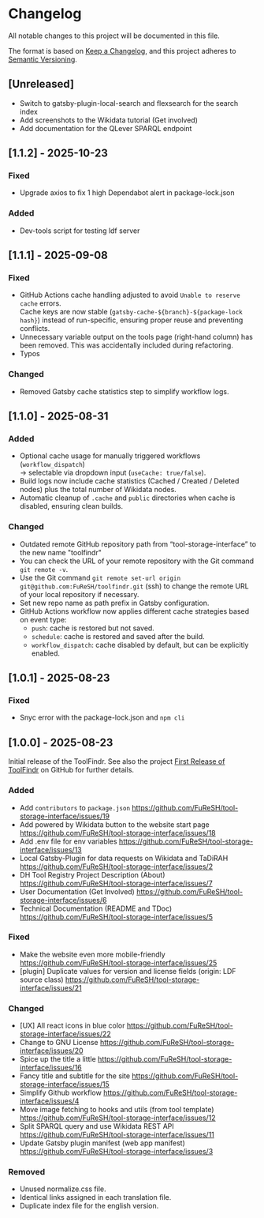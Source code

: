 # Changelog

All notable changes to this project will be documented in this file.

The format is based on [Keep a Changelog](https://keepachangelog.com/en/1.1.0/),
and this project adheres to [Semantic Versioning](https://semver.org/spec/v2.0.0.html).

## [Unreleased]

- Switch to gatsby-plugin-local-search and flexsearch for the search index
- Add screenshots to the Wikidata tutorial (Get involved)
- Add documentation for the QLever SPARQL endpoint

## [1.1.2] - 2025-10-23

### Fixed
- Upgrade axios to fix 1 high Dependabot alert in package-lock.json

### Added
- Dev-tools script for testing ldf server

## [1.1.1] - 2025-09-08

### Fixed
- GitHub Actions cache handling adjusted to avoid `Unable to reserve cache` errors.  
  Cache keys are now stable (`gatsby-cache-${branch}-${package-lock hash}`) instead of run-specific, ensuring proper reuse and preventing conflicts.
- Unnecessary variable output on the tools page (right-hand column) has been removed. This was accidentally included during refactoring.
- Typos

### Changed
- Removed Gatsby cache statistics step to simplify workflow logs.

## [1.1.0] - 2025-08-31

### Added

- Optional cache usage for manually triggered workflows (`workflow_dispatch`)  
  → selectable via dropdown input (`useCache: true/false`).
- Build logs now include cache statistics (Cached / Created / Deleted nodes) plus the total number of Wikidata nodes.
- Automatic cleanup of `.cache` and `public` directories when cache is disabled, ensuring clean builds.

### Changed

- Outdated remote GitHub repository path from “tool-storage-interface” to the new name "toolfindr"
- You can check the URL of your remote repository with the Git command `git remote -v`.
- Use the Git command `git remote set-url origin git@github.com:FuReSH/toolfindr.git` (ssh) to change the remote URL of your local repository if necessary.
- Set new repo name as path prefix in Gatsby configuration.
- GitHub Actions workflow now applies different cache strategies based on event type:  
  - `push`: cache is restored but not saved.  
  - `schedule`: cache is restored and saved after the build.  
  - `workflow_dispatch`: cache disabled by default, but can be explicitly enabled.

## [1.0.1] - 2025-08-23

### Fixed

- Snyc error with the package-lock.json and `npm cli`

## [1.0.0] - 2025-08-23

Initial release of the ToolFindr. See also the project [First Release of ToolFindr](https://github.com/orgs/FuReSH/projects/1) on GitHub for further details.

### Added

- Add `contributors` to `package.json`	https://github.com/FuReSH/tool-storage-interface/issues/19
- Add powered by Wikidata button to the website start page	https://github.com/FuReSH/tool-storage-interface/issues/18
- Add .env file for env variables	https://github.com/FuReSH/tool-storage-interface/issues/13
- Local Gatsby-Plugin for data requests on Wikidata and TaDiRAH	https://github.com/FuReSH/tool-storage-interface/issues/2
- DH Tool Registry Project Description (About)	https://github.com/FuReSH/tool-storage-interface/issues/7
- User Documentation (Get Involved)	https://github.com/FuReSH/tool-storage-interface/issues/6
- Technical Documentation (README and TDoc)	https://github.com/FuReSH/tool-storage-interface/issues/5

### Fixed

- Make the website even more mobile-friendly https://github.com/FuReSH/tool-storage-interface/issues/25
- [plugin] Duplicate values for version and license fields (origin: LDF source class)	https://github.com/FuReSH/tool-storage-interface/issues/21

### Changed

- [UX] All react icons in blue color https://github.com/FuReSH/tool-storage-interface/issues/22
- Change to GNU License	https://github.com/FuReSH/tool-storage-interface/issues/20
- Spice up the title a little	https://github.com/FuReSH/tool-storage-interface/issues/16
- Fancy title and subtitle for the site	https://github.com/FuReSH/tool-storage-interface/issues/15
- Simplify Github workflow	https://github.com/FuReSH/tool-storage-interface/issues/4
- Move image fetching to hooks and utils (from tool template)	https://github.com/FuReSH/tool-storage-interface/issues/12
- Split SPARQL query and use Wikidata REST API	https://github.com/FuReSH/tool-storage-interface/issues/11
- Update Gatsby plugin manifest (web app manifest)	https://github.com/FuReSH/tool-storage-interface/issues/3

### Removed

- Unused normalize.css file.
- Identical links assigned in each translation file.
- Duplicate index file for the english version.
